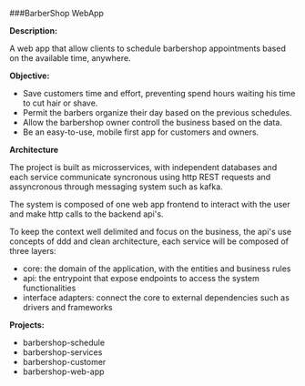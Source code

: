 ###BarberShop WebApp

**Description:** 

A web app that allow clients to schedule barbershop appointments based on the 
available time, anywhere.

**Objective:**
- Save customers time and effort, preventing spend hours waiting his time to cut hair or shave.
- Permit the barbers organize their day based on the previous schedules.
- Allow the barbershop owner controll the business based on the data.
- Be an easy-to-use, mobile first app for customers and owners.

**Architecture**

The project is built as microsservices, with independent databases and each service 
communicate syncronous using http REST requests and assyncronous through messaging 
system such as kafka. 

The system is composed of one web app frontend to interact with the user and 
make http calls to the backend api's.

To keep the context well delimited and focus on the business, the api's use concepts of ddd and
clean architecture, each service will be composed of three layers: 
- core: the domain of the application, with the entities and business rules
- api: the entrypoint that expose endpoints to access the system functionalities
- interface adapters: connect the core to external dependencies such as drivers and frameworks

**Projects:**
- barbershop-schedule
- barbershop-services
- barbershop-customer
- barbershop-web-app



